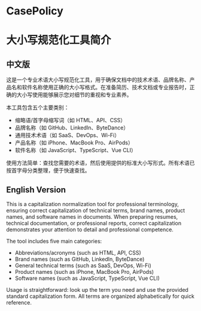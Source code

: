 # CasePolicy


# 大小写规范化工具简介

## 中文版

这是一个专业术语大小写规范化工具，用于确保文档中的技术术语、品牌名称、产品名和软件名称使用正确的大小写格式。在准备简历、技术文档或专业报告时，正确的大小写使用能够展示您对细节的重视和专业素养。

本工具包含五个主要类别：
- 缩略语/首字母缩写词（如 HTML、API、CSS）
- 品牌名称（如 GitHub、LinkedIn、ByteDance）
- 通用技术术语（如 SaaS、DevOps、Wi-Fi）
- 产品名称（如 iPhone、MacBook Pro、AirPods）
- 软件名称（如 JavaScript、TypeScript、Vue CLI）

使用方法简单：查找您需要的术语，然后使用提供的标准大小写形式。所有术语已按首字母分类整理，便于快速查找。

## English Version

This is a capitalization normalization tool for professional terminology, ensuring correct capitalization of technical terms, brand names, product names, and software names in documents. When preparing resumes, technical documentation, or professional reports, correct capitalization demonstrates your attention to detail and professional competence.

The tool includes five main categories:
- Abbreviations/acronyms (such as HTML, API, CSS)
- Brand names (such as GitHub, LinkedIn, ByteDance)
- General technical terms (such as SaaS, DevOps, Wi-Fi)
- Product names (such as iPhone, MacBook Pro, AirPods)
- Software names (such as JavaScript, TypeScript, Vue CLI)

Usage is straightforward: look up the term you need and use the provided standard capitalization form. All terms are organized alphabetically for quick reference.
